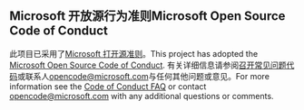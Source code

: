 ## <a name="microsoft-open-source-code-of-conduct"></a><span data-ttu-id="afdc5-101">Microsoft 开放源行为准则</span><span class="sxs-lookup"><span data-stu-id="afdc5-101">Microsoft Open Source Code of Conduct</span></span>
<span data-ttu-id="afdc5-102">此项目已采用了[Microsoft 打开源准则](https://opensource.microsoft.com/codeofconduct/)。</span><span class="sxs-lookup"><span data-stu-id="afdc5-102">This project has adopted the [Microsoft Open Source Code of Conduct](https://opensource.microsoft.com/codeofconduct/).</span></span>
<span data-ttu-id="afdc5-103">有关详细信息请参阅[召开常见问题代码](https://opensource.microsoft.com/codeofconduct/faq/)或联系人[opencode@microsoft.com](mailto:opencode@microsoft.com)与任何其他问题或意见。</span><span class="sxs-lookup"><span data-stu-id="afdc5-103">For more information see the [Code of Conduct FAQ](https://opensource.microsoft.com/codeofconduct/faq/) or contact [opencode@microsoft.com](mailto:opencode@microsoft.com) with any additional questions or comments.</span></span>